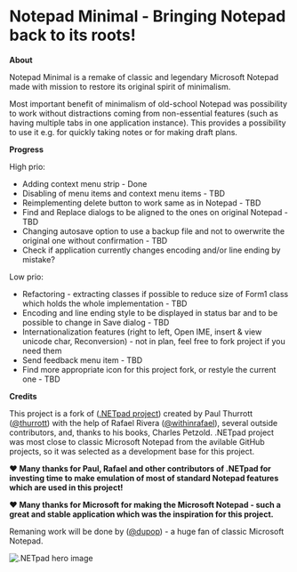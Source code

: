 # Notepad Minimal - Bringing Notepad back to its roots!

**About**

Notepad Minimal is a remake of classic and legendary Microsoft Notepad made with mission to restore its original spirit of minimalism.

Most important benefit of minimalism of old-school Notepad was possibility to work without distractions coming from non-essential features (such as having multiple tabs in one application instance). This provides a possibility to use it e.g. for quickly taking notes or for making draft plans.

**Progress**

High prio:
- Adding context menu strip - Done
- Disabling of menu items and context menu items - TBD
- Reimplementing delete button to work same as in Notepad - TBD
- Find and Replace dialogs to be aligned to the ones on original Notepad - TBD
- Changing autosave option to use a backup file and not to owerwrite the original one without confirmation - TBD
- Check if application currently changes encoding and/or line ending by mistake?

Low prio:
- Refactoring - extracting classes if possible to reduce size of Form1 class which holds the whole implementation - TBD
- Encoding and line ending style to be displayed in status bar and to be possible to change in Save dialog - TBD
- Internationalization features (right to left, Open IME, insert & view unicode char, Reconversion) - not in plan, feel free to fork project if you need them
- Send feedback menu item - TBD
- Find more appropriate icon for this project fork, or restyle the current one - TBD

**Credits**

This project is a fork of ([.NETpad project](https://github.com/thurrott/NotepadWF-CS)) created by Paul Thurrott ([@thurrott](https://www.twitter.com/thurrott)) with the help of Rafael Rivera ([@withinrafael](https://www.twitter.com/withinrafael)), several outside contributors, and, thanks to his books, Charles Petzold.
.NETpad project was most close to classic Microsoft Notepad from the avilable GitHub projects, so it was selected as a development base for this project.

**:heart: Many thanks for Paul, Rafael and other contributors of .NETpad for investing time to make emulation of most of standard Notepad features which are used in this project!**

**:heart: Many thanks for Microsoft for making the Microsoft Notepad - such a great and stable application which was the inspiration for this project.**

Remaning work will be done by ([@dupop](https://github.com/dupop)) - a huge fan of classic Microsoft Notepad.


![.NETpad hero image](/graphics/hero.jpg)

